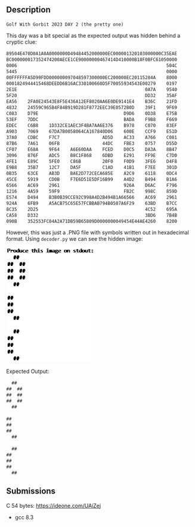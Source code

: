 ## Description
```
Golf With Gorbit 2023 DAY 2 (the pretty one)
```

This day was a bit special as the expected output was hidden behind a cryptic clue:
```
89504E470D0A1A0A0000000D49484452000000EC000001320103000000C35EAE
BC000000017352474200AECE1CE90000000467414D410000B18F0BFC61050000
0006                                                        504C
5445                                                        0000
00FFFFFFA5D99FDD000000097048597300000EC200000EC20115284A    8000
0001824944415468DEEDD6B16AC330100660D5F70055934543E00279    0197
2E1E                                                0A7A    9540
5F20                                                DD32    35AF
EA56    2FA0E24543E8F5E436A12EF8020AA6E0DE9141E4    B36C    21FD
4832    24559C965B4F84B919D281F8772EEC39E0572B0D    39F1    9F69
C083    D79E                                D9D6    0D38    E75B
53EF    7DDC                                BADA    F9B8    F669
EDEC    C6B8    1D332CE1AEC3F4BA7AA6E376    B978    C070    83EF
A903    7069    67DA7B0058064CA167840D06    600E    CCF9    E51D
37A0    CDBC    F7C7                AD5D    AC33    A766    C081
87B6    7A61    06FB                44DC    FBE3    0757    D55D
CF07    E68A    9F64    A6E60DAA    FCED    D0C5    DA3A    8B47
3096    876F    ADC5    B8C1F868    6DBD    E291    FF9E    C7D0
4FE1    E89C    5FE0    C86B        20F0    F0D9    3FE6    D4F8
E9B8    35B7    12C7    DA5F        C1AD    41B1    F7EE    301D
0B35    63CE    AB3D    BAE2D772CECA685E    A2C9    6118    0DC4
45CE    5919    CD0B    F7E6D51E5DF16B99    A4D2    B494    B1A6
6566    AC69    2961                        926A    D6AC    F796
1216    4A59    59F9                        FB2C    998C    859D
E574    D494    B3B0B39CCE92C998A4D2B494B1A66566    AC69    2961
924A    6FB9    A5ACB75C65E57FCBBAB794B0507A6F29    63BD    B7CC
8C35    2D25                                        4C52    695A
CA58    D332                                        3BD6    7B4B
090B    352553FC04A2A71DB59B65809D0000000049454E44AE4260    8200
```

However, this was just a .PNG file with symbols written out in hexadecimal format. Using `decoder.py` we can see the hidden image:

![](./hidden_image.png)

Expected Output:
```
  ##
##  ##
##  ##
##  ##
  ##

##
##
##
  ##

  ##
##
##
##
  ##
```

## Submissions
C 54 bytes: https://ideone.com/UAiZej
- gcc 8.3